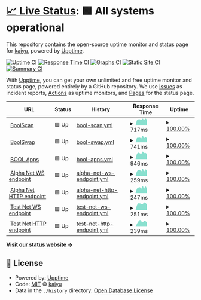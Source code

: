 # [📈 Live Status](https://demo.upptime.js.org): <!--live status--> **🟩 All systems operational**

This repository contains the open-source uptime monitor and status page for [kaiyu](https://demo.upptime.js.org), powered by [Upptime](https://github.com/upptime/upptime).

[![Uptime CI](https://github.com/kayryu/status/workflows/Uptime%20CI/badge.svg)](https://github.com/kayryu/status/actions?query=workflow%3A%22Uptime+CI%22)
[![Response Time CI](https://github.com/kayryu/status/workflows/Response%20Time%20CI/badge.svg)](https://github.com/kayryu/status/actions?query=workflow%3A%22Response+Time+CI%22)
[![Graphs CI](https://github.com/kayryu/status/workflows/Graphs%20CI/badge.svg)](https://github.com/kayryu/status/actions?query=workflow%3A%22Graphs+CI%22)
[![Static Site CI](https://github.com/kayryu/status/workflows/Static%20Site%20CI/badge.svg)](https://github.com/kayryu/status/actions?query=workflow%3A%22Static+Site+CI%22)
[![Summary CI](https://github.com/kayryu/status/workflows/Summary%20CI/badge.svg)](https://github.com/kayryu/status/actions?query=workflow%3A%22Summary+CI%22)

With [Upptime](https://upptime.js.org), you can get your own unlimited and free uptime monitor and status page, powered entirely by a GitHub repository. We use [Issues](https://github.com/kayryu/status/issues) as incident reports, [Actions](https://github.com/kayryu/status/actions) as uptime monitors, and [Pages](https://demo.upptime.js.org) for the status page.

<!--start: status pages-->
<!-- This summary is generated by Upptime (https://github.com/upptime/upptime) -->
<!-- Do not edit this manually, your changes will be overwritten -->
<!-- prettier-ignore -->
| URL | Status | History | Response Time | Uptime |
| --- | ------ | ------- | ------------- | ------ |
| <img alt="" src="https://icons.duckduckgo.com/ip3/boolscan.com.ico" height="13"> [BoolScan](https://boolscan.com) | 🟩 Up | [bool-scan.yml](https://github.com/Kayryu/status/commits/HEAD/history/bool-scan.yml) | <details><summary><img alt="Response time graph" src="./graphs/bool-scan/response-time-week.png" height="20"> 717ms</summary><br><a href="https://Kayryu.github.io/status/history/bool-scan"><img alt="Response time 717" src="https://img.shields.io/endpoint?url=https%3A%2F%2Fraw.githubusercontent.com%2FKayryu%2Fstatus%2FHEAD%2Fapi%2Fbool-scan%2Fresponse-time.json"></a><br><a href="https://Kayryu.github.io/status/history/bool-scan"><img alt="24-hour response time 681" src="https://img.shields.io/endpoint?url=https%3A%2F%2Fraw.githubusercontent.com%2FKayryu%2Fstatus%2FHEAD%2Fapi%2Fbool-scan%2Fresponse-time-day.json"></a><br><a href="https://Kayryu.github.io/status/history/bool-scan"><img alt="7-day response time 717" src="https://img.shields.io/endpoint?url=https%3A%2F%2Fraw.githubusercontent.com%2FKayryu%2Fstatus%2FHEAD%2Fapi%2Fbool-scan%2Fresponse-time-week.json"></a><br><a href="https://Kayryu.github.io/status/history/bool-scan"><img alt="30-day response time 717" src="https://img.shields.io/endpoint?url=https%3A%2F%2Fraw.githubusercontent.com%2FKayryu%2Fstatus%2FHEAD%2Fapi%2Fbool-scan%2Fresponse-time-month.json"></a><br><a href="https://Kayryu.github.io/status/history/bool-scan"><img alt="1-year response time 717" src="https://img.shields.io/endpoint?url=https%3A%2F%2Fraw.githubusercontent.com%2FKayryu%2Fstatus%2FHEAD%2Fapi%2Fbool-scan%2Fresponse-time-year.json"></a></details> | <details><summary><a href="https://Kayryu.github.io/status/history/bool-scan">100.00%</a></summary><a href="https://Kayryu.github.io/status/history/bool-scan"><img alt="All-time uptime 100.00%" src="https://img.shields.io/endpoint?url=https%3A%2F%2Fraw.githubusercontent.com%2FKayryu%2Fstatus%2FHEAD%2Fapi%2Fbool-scan%2Fuptime.json"></a><br><a href="https://Kayryu.github.io/status/history/bool-scan"><img alt="24-hour uptime 100.00%" src="https://img.shields.io/endpoint?url=https%3A%2F%2Fraw.githubusercontent.com%2FKayryu%2Fstatus%2FHEAD%2Fapi%2Fbool-scan%2Fuptime-day.json"></a><br><a href="https://Kayryu.github.io/status/history/bool-scan"><img alt="7-day uptime 100.00%" src="https://img.shields.io/endpoint?url=https%3A%2F%2Fraw.githubusercontent.com%2FKayryu%2Fstatus%2FHEAD%2Fapi%2Fbool-scan%2Fuptime-week.json"></a><br><a href="https://Kayryu.github.io/status/history/bool-scan"><img alt="30-day uptime 100.00%" src="https://img.shields.io/endpoint?url=https%3A%2F%2Fraw.githubusercontent.com%2FKayryu%2Fstatus%2FHEAD%2Fapi%2Fbool-scan%2Fuptime-month.json"></a><br><a href="https://Kayryu.github.io/status/history/bool-scan"><img alt="1-year uptime 100.00%" src="https://img.shields.io/endpoint?url=https%3A%2F%2Fraw.githubusercontent.com%2FKayryu%2Fstatus%2FHEAD%2Fapi%2Fbool-scan%2Fuptime-year.json"></a></details>
| <img alt="" src="https://icons.duckduckgo.com/ip3/boolswap.com.ico" height="13"> [BoolSwap](https://boolswap.com) | 🟩 Up | [bool-swap.yml](https://github.com/Kayryu/status/commits/HEAD/history/bool-swap.yml) | <details><summary><img alt="Response time graph" src="./graphs/bool-swap/response-time-week.png" height="20"> 741ms</summary><br><a href="https://Kayryu.github.io/status/history/bool-swap"><img alt="Response time 741" src="https://img.shields.io/endpoint?url=https%3A%2F%2Fraw.githubusercontent.com%2FKayryu%2Fstatus%2FHEAD%2Fapi%2Fbool-swap%2Fresponse-time.json"></a><br><a href="https://Kayryu.github.io/status/history/bool-swap"><img alt="24-hour response time 648" src="https://img.shields.io/endpoint?url=https%3A%2F%2Fraw.githubusercontent.com%2FKayryu%2Fstatus%2FHEAD%2Fapi%2Fbool-swap%2Fresponse-time-day.json"></a><br><a href="https://Kayryu.github.io/status/history/bool-swap"><img alt="7-day response time 741" src="https://img.shields.io/endpoint?url=https%3A%2F%2Fraw.githubusercontent.com%2FKayryu%2Fstatus%2FHEAD%2Fapi%2Fbool-swap%2Fresponse-time-week.json"></a><br><a href="https://Kayryu.github.io/status/history/bool-swap"><img alt="30-day response time 741" src="https://img.shields.io/endpoint?url=https%3A%2F%2Fraw.githubusercontent.com%2FKayryu%2Fstatus%2FHEAD%2Fapi%2Fbool-swap%2Fresponse-time-month.json"></a><br><a href="https://Kayryu.github.io/status/history/bool-swap"><img alt="1-year response time 741" src="https://img.shields.io/endpoint?url=https%3A%2F%2Fraw.githubusercontent.com%2FKayryu%2Fstatus%2FHEAD%2Fapi%2Fbool-swap%2Fresponse-time-year.json"></a></details> | <details><summary><a href="https://Kayryu.github.io/status/history/bool-swap">100.00%</a></summary><a href="https://Kayryu.github.io/status/history/bool-swap"><img alt="All-time uptime 100.00%" src="https://img.shields.io/endpoint?url=https%3A%2F%2Fraw.githubusercontent.com%2FKayryu%2Fstatus%2FHEAD%2Fapi%2Fbool-swap%2Fuptime.json"></a><br><a href="https://Kayryu.github.io/status/history/bool-swap"><img alt="24-hour uptime 100.00%" src="https://img.shields.io/endpoint?url=https%3A%2F%2Fraw.githubusercontent.com%2FKayryu%2Fstatus%2FHEAD%2Fapi%2Fbool-swap%2Fuptime-day.json"></a><br><a href="https://Kayryu.github.io/status/history/bool-swap"><img alt="7-day uptime 100.00%" src="https://img.shields.io/endpoint?url=https%3A%2F%2Fraw.githubusercontent.com%2FKayryu%2Fstatus%2FHEAD%2Fapi%2Fbool-swap%2Fuptime-week.json"></a><br><a href="https://Kayryu.github.io/status/history/bool-swap"><img alt="30-day uptime 100.00%" src="https://img.shields.io/endpoint?url=https%3A%2F%2Fraw.githubusercontent.com%2FKayryu%2Fstatus%2FHEAD%2Fapi%2Fbool-swap%2Fuptime-month.json"></a><br><a href="https://Kayryu.github.io/status/history/bool-swap"><img alt="1-year uptime 100.00%" src="https://img.shields.io/endpoint?url=https%3A%2F%2Fraw.githubusercontent.com%2FKayryu%2Fstatus%2FHEAD%2Fapi%2Fbool-swap%2Fuptime-year.json"></a></details>
| <img alt="" src="https://icons.duckduckgo.com/ip3/apps.bool.network.ico" height="13"> [BOOL Apps](https://apps.bool.network) | 🟩 Up | [bool-apps.yml](https://github.com/Kayryu/status/commits/HEAD/history/bool-apps.yml) | <details><summary><img alt="Response time graph" src="./graphs/bool-apps/response-time-week.png" height="20"> 946ms</summary><br><a href="https://Kayryu.github.io/status/history/bool-apps"><img alt="Response time 946" src="https://img.shields.io/endpoint?url=https%3A%2F%2Fraw.githubusercontent.com%2FKayryu%2Fstatus%2FHEAD%2Fapi%2Fbool-apps%2Fresponse-time.json"></a><br><a href="https://Kayryu.github.io/status/history/bool-apps"><img alt="24-hour response time 810" src="https://img.shields.io/endpoint?url=https%3A%2F%2Fraw.githubusercontent.com%2FKayryu%2Fstatus%2FHEAD%2Fapi%2Fbool-apps%2Fresponse-time-day.json"></a><br><a href="https://Kayryu.github.io/status/history/bool-apps"><img alt="7-day response time 946" src="https://img.shields.io/endpoint?url=https%3A%2F%2Fraw.githubusercontent.com%2FKayryu%2Fstatus%2FHEAD%2Fapi%2Fbool-apps%2Fresponse-time-week.json"></a><br><a href="https://Kayryu.github.io/status/history/bool-apps"><img alt="30-day response time 946" src="https://img.shields.io/endpoint?url=https%3A%2F%2Fraw.githubusercontent.com%2FKayryu%2Fstatus%2FHEAD%2Fapi%2Fbool-apps%2Fresponse-time-month.json"></a><br><a href="https://Kayryu.github.io/status/history/bool-apps"><img alt="1-year response time 946" src="https://img.shields.io/endpoint?url=https%3A%2F%2Fraw.githubusercontent.com%2FKayryu%2Fstatus%2FHEAD%2Fapi%2Fbool-apps%2Fresponse-time-year.json"></a></details> | <details><summary><a href="https://Kayryu.github.io/status/history/bool-apps">100.00%</a></summary><a href="https://Kayryu.github.io/status/history/bool-apps"><img alt="All-time uptime 100.00%" src="https://img.shields.io/endpoint?url=https%3A%2F%2Fraw.githubusercontent.com%2FKayryu%2Fstatus%2FHEAD%2Fapi%2Fbool-apps%2Fuptime.json"></a><br><a href="https://Kayryu.github.io/status/history/bool-apps"><img alt="24-hour uptime 100.00%" src="https://img.shields.io/endpoint?url=https%3A%2F%2Fraw.githubusercontent.com%2FKayryu%2Fstatus%2FHEAD%2Fapi%2Fbool-apps%2Fuptime-day.json"></a><br><a href="https://Kayryu.github.io/status/history/bool-apps"><img alt="7-day uptime 100.00%" src="https://img.shields.io/endpoint?url=https%3A%2F%2Fraw.githubusercontent.com%2FKayryu%2Fstatus%2FHEAD%2Fapi%2Fbool-apps%2Fuptime-week.json"></a><br><a href="https://Kayryu.github.io/status/history/bool-apps"><img alt="30-day uptime 100.00%" src="https://img.shields.io/endpoint?url=https%3A%2F%2Fraw.githubusercontent.com%2FKayryu%2Fstatus%2FHEAD%2Fapi%2Fbool-apps%2Fuptime-month.json"></a><br><a href="https://Kayryu.github.io/status/history/bool-apps"><img alt="1-year uptime 100.00%" src="https://img.shields.io/endpoint?url=https%3A%2F%2Fraw.githubusercontent.com%2FKayryu%2Fstatus%2FHEAD%2Fapi%2Fbool-apps%2Fuptime-year.json"></a></details>
| <img alt="" src="https://icons.duckduckgo.com/ip3/null.ico" height="13"> [Alpha Net WS endpoint](alpha-rpc-node-ws.bool.network) | 🟩 Up | [alpha-net-ws-endpoint.yml](https://github.com/Kayryu/status/commits/HEAD/history/alpha-net-ws-endpoint.yml) | <details><summary><img alt="Response time graph" src="./graphs/alpha-net-ws-endpoint/response-time-week.png" height="20"> 259ms</summary><br><a href="https://Kayryu.github.io/status/history/alpha-net-ws-endpoint"><img alt="Response time 259" src="https://img.shields.io/endpoint?url=https%3A%2F%2Fraw.githubusercontent.com%2FKayryu%2Fstatus%2FHEAD%2Fapi%2Falpha-net-ws-endpoint%2Fresponse-time.json"></a><br><a href="https://Kayryu.github.io/status/history/alpha-net-ws-endpoint"><img alt="24-hour response time 251" src="https://img.shields.io/endpoint?url=https%3A%2F%2Fraw.githubusercontent.com%2FKayryu%2Fstatus%2FHEAD%2Fapi%2Falpha-net-ws-endpoint%2Fresponse-time-day.json"></a><br><a href="https://Kayryu.github.io/status/history/alpha-net-ws-endpoint"><img alt="7-day response time 259" src="https://img.shields.io/endpoint?url=https%3A%2F%2Fraw.githubusercontent.com%2FKayryu%2Fstatus%2FHEAD%2Fapi%2Falpha-net-ws-endpoint%2Fresponse-time-week.json"></a><br><a href="https://Kayryu.github.io/status/history/alpha-net-ws-endpoint"><img alt="30-day response time 259" src="https://img.shields.io/endpoint?url=https%3A%2F%2Fraw.githubusercontent.com%2FKayryu%2Fstatus%2FHEAD%2Fapi%2Falpha-net-ws-endpoint%2Fresponse-time-month.json"></a><br><a href="https://Kayryu.github.io/status/history/alpha-net-ws-endpoint"><img alt="1-year response time 259" src="https://img.shields.io/endpoint?url=https%3A%2F%2Fraw.githubusercontent.com%2FKayryu%2Fstatus%2FHEAD%2Fapi%2Falpha-net-ws-endpoint%2Fresponse-time-year.json"></a></details> | <details><summary><a href="https://Kayryu.github.io/status/history/alpha-net-ws-endpoint">100.00%</a></summary><a href="https://Kayryu.github.io/status/history/alpha-net-ws-endpoint"><img alt="All-time uptime 100.00%" src="https://img.shields.io/endpoint?url=https%3A%2F%2Fraw.githubusercontent.com%2FKayryu%2Fstatus%2FHEAD%2Fapi%2Falpha-net-ws-endpoint%2Fuptime.json"></a><br><a href="https://Kayryu.github.io/status/history/alpha-net-ws-endpoint"><img alt="24-hour uptime 100.00%" src="https://img.shields.io/endpoint?url=https%3A%2F%2Fraw.githubusercontent.com%2FKayryu%2Fstatus%2FHEAD%2Fapi%2Falpha-net-ws-endpoint%2Fuptime-day.json"></a><br><a href="https://Kayryu.github.io/status/history/alpha-net-ws-endpoint"><img alt="7-day uptime 100.00%" src="https://img.shields.io/endpoint?url=https%3A%2F%2Fraw.githubusercontent.com%2FKayryu%2Fstatus%2FHEAD%2Fapi%2Falpha-net-ws-endpoint%2Fuptime-week.json"></a><br><a href="https://Kayryu.github.io/status/history/alpha-net-ws-endpoint"><img alt="30-day uptime 100.00%" src="https://img.shields.io/endpoint?url=https%3A%2F%2Fraw.githubusercontent.com%2FKayryu%2Fstatus%2FHEAD%2Fapi%2Falpha-net-ws-endpoint%2Fuptime-month.json"></a><br><a href="https://Kayryu.github.io/status/history/alpha-net-ws-endpoint"><img alt="1-year uptime 100.00%" src="https://img.shields.io/endpoint?url=https%3A%2F%2Fraw.githubusercontent.com%2FKayryu%2Fstatus%2FHEAD%2Fapi%2Falpha-net-ws-endpoint%2Fuptime-year.json"></a></details>
| <img alt="" src="https://icons.duckduckgo.com/ip3/null.ico" height="13"> [Alpha Net HTTP endpoint](alpha-rpc-node-http.bool.network) | 🟩 Up | [alpha-net-http-endpoint.yml](https://github.com/Kayryu/status/commits/HEAD/history/alpha-net-http-endpoint.yml) | <details><summary><img alt="Response time graph" src="./graphs/alpha-net-http-endpoint/response-time-week.png" height="20"> 247ms</summary><br><a href="https://Kayryu.github.io/status/history/alpha-net-http-endpoint"><img alt="Response time 247" src="https://img.shields.io/endpoint?url=https%3A%2F%2Fraw.githubusercontent.com%2FKayryu%2Fstatus%2FHEAD%2Fapi%2Falpha-net-http-endpoint%2Fresponse-time.json"></a><br><a href="https://Kayryu.github.io/status/history/alpha-net-http-endpoint"><img alt="24-hour response time 206" src="https://img.shields.io/endpoint?url=https%3A%2F%2Fraw.githubusercontent.com%2FKayryu%2Fstatus%2FHEAD%2Fapi%2Falpha-net-http-endpoint%2Fresponse-time-day.json"></a><br><a href="https://Kayryu.github.io/status/history/alpha-net-http-endpoint"><img alt="7-day response time 247" src="https://img.shields.io/endpoint?url=https%3A%2F%2Fraw.githubusercontent.com%2FKayryu%2Fstatus%2FHEAD%2Fapi%2Falpha-net-http-endpoint%2Fresponse-time-week.json"></a><br><a href="https://Kayryu.github.io/status/history/alpha-net-http-endpoint"><img alt="30-day response time 247" src="https://img.shields.io/endpoint?url=https%3A%2F%2Fraw.githubusercontent.com%2FKayryu%2Fstatus%2FHEAD%2Fapi%2Falpha-net-http-endpoint%2Fresponse-time-month.json"></a><br><a href="https://Kayryu.github.io/status/history/alpha-net-http-endpoint"><img alt="1-year response time 247" src="https://img.shields.io/endpoint?url=https%3A%2F%2Fraw.githubusercontent.com%2FKayryu%2Fstatus%2FHEAD%2Fapi%2Falpha-net-http-endpoint%2Fresponse-time-year.json"></a></details> | <details><summary><a href="https://Kayryu.github.io/status/history/alpha-net-http-endpoint">100.00%</a></summary><a href="https://Kayryu.github.io/status/history/alpha-net-http-endpoint"><img alt="All-time uptime 100.00%" src="https://img.shields.io/endpoint?url=https%3A%2F%2Fraw.githubusercontent.com%2FKayryu%2Fstatus%2FHEAD%2Fapi%2Falpha-net-http-endpoint%2Fuptime.json"></a><br><a href="https://Kayryu.github.io/status/history/alpha-net-http-endpoint"><img alt="24-hour uptime 100.00%" src="https://img.shields.io/endpoint?url=https%3A%2F%2Fraw.githubusercontent.com%2FKayryu%2Fstatus%2FHEAD%2Fapi%2Falpha-net-http-endpoint%2Fuptime-day.json"></a><br><a href="https://Kayryu.github.io/status/history/alpha-net-http-endpoint"><img alt="7-day uptime 100.00%" src="https://img.shields.io/endpoint?url=https%3A%2F%2Fraw.githubusercontent.com%2FKayryu%2Fstatus%2FHEAD%2Fapi%2Falpha-net-http-endpoint%2Fuptime-week.json"></a><br><a href="https://Kayryu.github.io/status/history/alpha-net-http-endpoint"><img alt="30-day uptime 100.00%" src="https://img.shields.io/endpoint?url=https%3A%2F%2Fraw.githubusercontent.com%2FKayryu%2Fstatus%2FHEAD%2Fapi%2Falpha-net-http-endpoint%2Fuptime-month.json"></a><br><a href="https://Kayryu.github.io/status/history/alpha-net-http-endpoint"><img alt="1-year uptime 100.00%" src="https://img.shields.io/endpoint?url=https%3A%2F%2Fraw.githubusercontent.com%2FKayryu%2Fstatus%2FHEAD%2Fapi%2Falpha-net-http-endpoint%2Fuptime-year.json"></a></details>
| <img alt="" src="https://icons.duckduckgo.com/ip3/null.ico" height="13"> [Test Net WS endpoint](test-rpc-node-ws.bool.network) | 🟩 Up | [test-net-ws-endpoint.yml](https://github.com/Kayryu/status/commits/HEAD/history/test-net-ws-endpoint.yml) | <details><summary><img alt="Response time graph" src="./graphs/test-net-ws-endpoint/response-time-week.png" height="20"> 251ms</summary><br><a href="https://Kayryu.github.io/status/history/test-net-ws-endpoint"><img alt="Response time 251" src="https://img.shields.io/endpoint?url=https%3A%2F%2Fraw.githubusercontent.com%2FKayryu%2Fstatus%2FHEAD%2Fapi%2Ftest-net-ws-endpoint%2Fresponse-time.json"></a><br><a href="https://Kayryu.github.io/status/history/test-net-ws-endpoint"><img alt="24-hour response time 219" src="https://img.shields.io/endpoint?url=https%3A%2F%2Fraw.githubusercontent.com%2FKayryu%2Fstatus%2FHEAD%2Fapi%2Ftest-net-ws-endpoint%2Fresponse-time-day.json"></a><br><a href="https://Kayryu.github.io/status/history/test-net-ws-endpoint"><img alt="7-day response time 251" src="https://img.shields.io/endpoint?url=https%3A%2F%2Fraw.githubusercontent.com%2FKayryu%2Fstatus%2FHEAD%2Fapi%2Ftest-net-ws-endpoint%2Fresponse-time-week.json"></a><br><a href="https://Kayryu.github.io/status/history/test-net-ws-endpoint"><img alt="30-day response time 251" src="https://img.shields.io/endpoint?url=https%3A%2F%2Fraw.githubusercontent.com%2FKayryu%2Fstatus%2FHEAD%2Fapi%2Ftest-net-ws-endpoint%2Fresponse-time-month.json"></a><br><a href="https://Kayryu.github.io/status/history/test-net-ws-endpoint"><img alt="1-year response time 251" src="https://img.shields.io/endpoint?url=https%3A%2F%2Fraw.githubusercontent.com%2FKayryu%2Fstatus%2FHEAD%2Fapi%2Ftest-net-ws-endpoint%2Fresponse-time-year.json"></a></details> | <details><summary><a href="https://Kayryu.github.io/status/history/test-net-ws-endpoint">100.00%</a></summary><a href="https://Kayryu.github.io/status/history/test-net-ws-endpoint"><img alt="All-time uptime 100.00%" src="https://img.shields.io/endpoint?url=https%3A%2F%2Fraw.githubusercontent.com%2FKayryu%2Fstatus%2FHEAD%2Fapi%2Ftest-net-ws-endpoint%2Fuptime.json"></a><br><a href="https://Kayryu.github.io/status/history/test-net-ws-endpoint"><img alt="24-hour uptime 100.00%" src="https://img.shields.io/endpoint?url=https%3A%2F%2Fraw.githubusercontent.com%2FKayryu%2Fstatus%2FHEAD%2Fapi%2Ftest-net-ws-endpoint%2Fuptime-day.json"></a><br><a href="https://Kayryu.github.io/status/history/test-net-ws-endpoint"><img alt="7-day uptime 100.00%" src="https://img.shields.io/endpoint?url=https%3A%2F%2Fraw.githubusercontent.com%2FKayryu%2Fstatus%2FHEAD%2Fapi%2Ftest-net-ws-endpoint%2Fuptime-week.json"></a><br><a href="https://Kayryu.github.io/status/history/test-net-ws-endpoint"><img alt="30-day uptime 100.00%" src="https://img.shields.io/endpoint?url=https%3A%2F%2Fraw.githubusercontent.com%2FKayryu%2Fstatus%2FHEAD%2Fapi%2Ftest-net-ws-endpoint%2Fuptime-month.json"></a><br><a href="https://Kayryu.github.io/status/history/test-net-ws-endpoint"><img alt="1-year uptime 100.00%" src="https://img.shields.io/endpoint?url=https%3A%2F%2Fraw.githubusercontent.com%2FKayryu%2Fstatus%2FHEAD%2Fapi%2Ftest-net-ws-endpoint%2Fuptime-year.json"></a></details>
| <img alt="" src="https://icons.duckduckgo.com/ip3/null.ico" height="13"> [Test Net HTTP endpoint](test-rpc-node-http.bool.network) | 🟩 Up | [test-net-http-endpoint.yml](https://github.com/Kayryu/status/commits/HEAD/history/test-net-http-endpoint.yml) | <details><summary><img alt="Response time graph" src="./graphs/test-net-http-endpoint/response-time-week.png" height="20"> 239ms</summary><br><a href="https://Kayryu.github.io/status/history/test-net-http-endpoint"><img alt="Response time 239" src="https://img.shields.io/endpoint?url=https%3A%2F%2Fraw.githubusercontent.com%2FKayryu%2Fstatus%2FHEAD%2Fapi%2Ftest-net-http-endpoint%2Fresponse-time.json"></a><br><a href="https://Kayryu.github.io/status/history/test-net-http-endpoint"><img alt="24-hour response time 204" src="https://img.shields.io/endpoint?url=https%3A%2F%2Fraw.githubusercontent.com%2FKayryu%2Fstatus%2FHEAD%2Fapi%2Ftest-net-http-endpoint%2Fresponse-time-day.json"></a><br><a href="https://Kayryu.github.io/status/history/test-net-http-endpoint"><img alt="7-day response time 239" src="https://img.shields.io/endpoint?url=https%3A%2F%2Fraw.githubusercontent.com%2FKayryu%2Fstatus%2FHEAD%2Fapi%2Ftest-net-http-endpoint%2Fresponse-time-week.json"></a><br><a href="https://Kayryu.github.io/status/history/test-net-http-endpoint"><img alt="30-day response time 239" src="https://img.shields.io/endpoint?url=https%3A%2F%2Fraw.githubusercontent.com%2FKayryu%2Fstatus%2FHEAD%2Fapi%2Ftest-net-http-endpoint%2Fresponse-time-month.json"></a><br><a href="https://Kayryu.github.io/status/history/test-net-http-endpoint"><img alt="1-year response time 239" src="https://img.shields.io/endpoint?url=https%3A%2F%2Fraw.githubusercontent.com%2FKayryu%2Fstatus%2FHEAD%2Fapi%2Ftest-net-http-endpoint%2Fresponse-time-year.json"></a></details> | <details><summary><a href="https://Kayryu.github.io/status/history/test-net-http-endpoint">100.00%</a></summary><a href="https://Kayryu.github.io/status/history/test-net-http-endpoint"><img alt="All-time uptime 100.00%" src="https://img.shields.io/endpoint?url=https%3A%2F%2Fraw.githubusercontent.com%2FKayryu%2Fstatus%2FHEAD%2Fapi%2Ftest-net-http-endpoint%2Fuptime.json"></a><br><a href="https://Kayryu.github.io/status/history/test-net-http-endpoint"><img alt="24-hour uptime 100.00%" src="https://img.shields.io/endpoint?url=https%3A%2F%2Fraw.githubusercontent.com%2FKayryu%2Fstatus%2FHEAD%2Fapi%2Ftest-net-http-endpoint%2Fuptime-day.json"></a><br><a href="https://Kayryu.github.io/status/history/test-net-http-endpoint"><img alt="7-day uptime 100.00%" src="https://img.shields.io/endpoint?url=https%3A%2F%2Fraw.githubusercontent.com%2FKayryu%2Fstatus%2FHEAD%2Fapi%2Ftest-net-http-endpoint%2Fuptime-week.json"></a><br><a href="https://Kayryu.github.io/status/history/test-net-http-endpoint"><img alt="30-day uptime 100.00%" src="https://img.shields.io/endpoint?url=https%3A%2F%2Fraw.githubusercontent.com%2FKayryu%2Fstatus%2FHEAD%2Fapi%2Ftest-net-http-endpoint%2Fuptime-month.json"></a><br><a href="https://Kayryu.github.io/status/history/test-net-http-endpoint"><img alt="1-year uptime 100.00%" src="https://img.shields.io/endpoint?url=https%3A%2F%2Fraw.githubusercontent.com%2FKayryu%2Fstatus%2FHEAD%2Fapi%2Ftest-net-http-endpoint%2Fuptime-year.json"></a></details>

<!--end: status pages-->

[**Visit our status website →**](https://demo.upptime.js.org)

## 📄 License

- Powered by: [Upptime](https://github.com/upptime/upptime)
- Code: [MIT](./LICENSE) © [kaiyu](https://demo.upptime.js.org)
- Data in the `./history` directory: [Open Database License](https://opendatacommons.org/licenses/odbl/1-0/)
